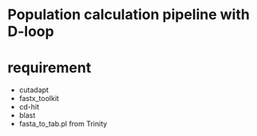 # Population calculation pipeline with D-loop

# requirement
- cutadapt
- fastx_toolkit
- cd-hit
- blast
- fasta_to_tab.pl from Trinity
